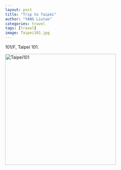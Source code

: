 ```yaml
---
layout: post
title: "Trip to Taipei"
author: "YANG Liutao"
categories: travel
tags: [travel]
image: Taipei101.jpg
---
```


101/F, Taipei 101.

<img width="357" alt="Taipei101" src="https://github.com/annann1234/yangliutao/assets/img">
